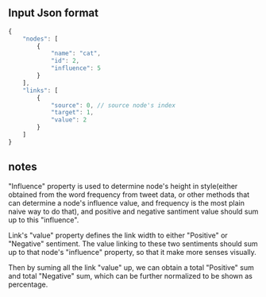 ## Input Json format

```javascript
{
	"nodes": [
		{
			"name": "cat",
			"id": 2,
			"influence": 5
		}
	],
	"links": [
		{
			"source": 0, // source node's index
			"target": 1,
			"value": 2
		}
	]
}
```
## notes

"Influence" property is used to determine node's height in style(either obtained from the word frequency from tweet data, or other methods that can determine a node's influence value, and frequency is the most plain naive way to do that), and positive and negative santiment value should sum up to this "influence".

Link's "value" property defines the link width to either "Positive" or "Negative" sentiment. The value linking to these two sentiments should sum up to that node's "influence" property, so that it make more senses visually.

Then by suming all the link "value" up, we can obtain a total "Positive" sum and total "Negative" sum, which can be further normalized to be shown as percentage.

